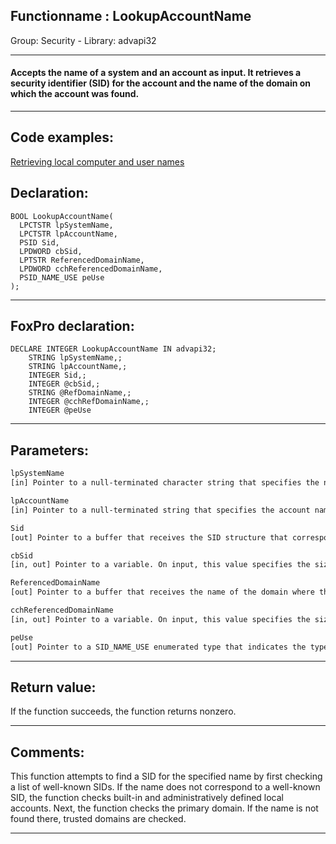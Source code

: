 <link rel="stylesheet" type="text/css" href="../../css/win32api.css">  
<link rel="stylesheet" href="https://cdnjs.cloudflare.com/ajax/libs/font-awesome/4.7.0/css/font-awesome.min.css">

## Functionname : LookupAccountName
Group: Security - Library: advapi32    
***  


#### Accepts the name of a system and an account as input. It retrieves a security identifier (SID) for the account and the name of the domain on which the account was found.

***  


## Code examples:
[Retrieving local computer and user names](../../samples/sample_041.md)  

## Declaration:
```foxpro  
BOOL LookupAccountName(
  LPCTSTR lpSystemName,
  LPCTSTR lpAccountName,
  PSID Sid,
  LPDWORD cbSid,
  LPTSTR ReferencedDomainName,
  LPDWORD cchReferencedDomainName,
  PSID_NAME_USE peUse
);  
```  
***  


## FoxPro declaration:
```foxpro  
DECLARE INTEGER LookupAccountName IN advapi32;
	STRING lpSystemName,;
	STRING lpAccountName,;
	INTEGER Sid,;
	INTEGER @cbSid,;
	STRING @RefDomainName,;
	INTEGER @cchRefDomainName,;
	INTEGER @peUse  
```  
***  


## Parameters:
```txt  
lpSystemName
[in] Pointer to a null-terminated character string that specifies the name of the system.

lpAccountName
[in] Pointer to a null-terminated string that specifies the account name.

Sid
[out] Pointer to a buffer that receives the SID structure that corresponds to the account name pointed to by the lpAccountName parameter.

cbSid
[in, out] Pointer to a variable. On input, this value specifies the size, in bytes, of the Sid buffer.

ReferencedDomainName
[out] Pointer to a buffer that receives the name of the domain where the account name is found.

cchReferencedDomainName
[in, out] Pointer to a variable. On input, this value specifies the size, in TCHARs, of the ReferencedDomainName buffer.

peUse
[out] Pointer to a SID_NAME_USE enumerated type that indicates the type of the account when the function returns.  
```  
***  


## Return value:
If the function succeeds, the function returns nonzero.  
***  


## Comments:
This function attempts to find a SID for the specified name by first checking a list of well-known SIDs. If the name does not correspond to a well-known SID, the function checks built-in and administratively defined local accounts. Next, the function checks the primary domain. If the name is not found there, trusted domains are checked.  
  
***  

